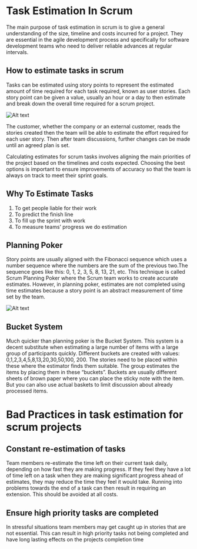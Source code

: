 # Task Estimation In Scrum

The main purpose of task estimation in scrum is to give a general understanding of the size, timeline and costs incurred for a project. They are essential in the agile development process and specifically for software development teams who need to deliver reliable advances at regular intervals. 


## How to estimate tasks in scrum

	
Tasks can be estimated using story points to represent the estimated amount of time required for each task required, known as user stories. Each story point can be given a value, usually an hour or a day to then estimate and break down the overall time required for a scrum project.

![Alt text](https://industrialagency.ca/sites/default/files/2017-08/blog-post_Points-vs-hours-17.png "story points")

The customer, whether the company or an external customer, reads the stories created then the team will be able to estimate the effort required for each user story. Then after team discussions, further changes can be made until an agreed plan is set.

Calculating estimates for scrum tasks involves aligning the main priorities of the project based on the timelines and costs expected. Choosing the best options is important to ensure improvements of accuracy so that the team is always on track to meet their sprint goals.

## Why To Estimate Tasks
1. To get people liable for their work
2. To predict the finish line
3. To fill up the sprint with work
4. To measure teams’ progress we do estimation

## Planning Poker

Story points are usually aligned with the Fibonacci sequence which uses a number sequence where the numbers are the sum of the previous two.The sequence goes like this: 0, 1, 2, 3, 5, 8, 13, 21, etc. This technique is called Scrum Planning Poker where the Scrum team works to create accurate estimates. However, in planning poker, estimates are not completed using time estimates because a story point is an abstract measurement of time set by the team.

![Alt text](https://www.scrumdesk.com/wp-content/uploads/AllCardsPocketScrumDesk-300x223.png "poker")

## Bucket System

Much quicker than planning poker is the Bucket System. This system is a decent substitute when estimating a large number of items with a large group of participants quickly. Different buckets are created with values: 0,1,2,3,4,5,8,13,20,30,50,100, 200. The stories need to be placed within these where the estimator finds them suitable. The group estimates the items by placing them in these “buckets”. Buckets are usually different sheets of brown paper where you can place the sticky note with the item. But you can also use actual baskets to limit discussion about already processed items.

# Bad Practices in task estimation for scrum projects 

## Constant re-estimation of tasks
Team members re-estimate the time left on their current task daily, depending on how fast they are making progress. If they feel they have a lot of time left on a task when they are making significant progress ahead of estimates, they may reduce the time they feel it would take. Running into problems towards the end of a task can then result in requiring an extension. This should be avoided at all costs.

## Ensure high priority tasks are completed
In stressful situations team members may get caught up in stories that are not essential. This can result in high priority tasks not being completed and have long lasting effects on the projects completion time




